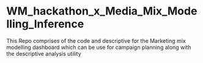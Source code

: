 # WM_hackathon_x_Media_Mix_Modelling_Inference
This Repo comprises of the code and descriptive for the Marketing mix modelling dashboard which can be use for campaign planning along with the descriptive analysis utility 

